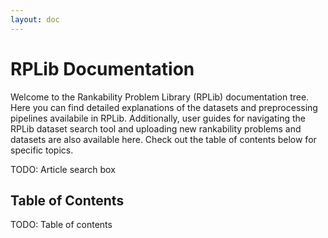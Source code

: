 ```yaml
---
layout: doc
---
```


# RPLib Documentation

Welcome to the Rankability Problem Library (RPLib) documentation tree. Here you can find detailed explanations of the datasets and preprocessing pipelines availabile in RPLib. Additionally, user guides for navigating the RPLib dataset search tool and uploading new rankability problems and datasets are also available here. Check out the table of contents below for specific topics.

TODO: Article search box

## Table of Contents
TODO: Table of contents
